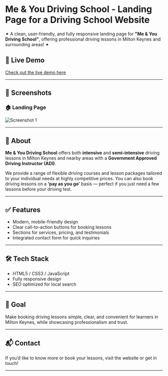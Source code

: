 # Me & You Driving School - Landing Page for a Driving School Website

✦ A clean, user-friendly, and fully responsive landing page for **"Me & You Driving School"**, offering professional driving lessons in Milton Keynes and surrounding areas! ✦

## 🚀 Live Demo
[Check out the live demo here](https://your-live-demo-link.com)

---

## 📸 Screenshots

### 🏠 Landing Page
![Screenshot 1](image/home.png)

---

## 📖 About

**Me & You Driving School** offers both **intensive** and **semi-intensive** driving lessons in Milton Keynes and nearby areas with a **Government Approved Driving Instructor (ADI)**.

We provide a range of flexible driving courses and lesson packages tailored to your individual needs at highly competitive prices. You can also book driving lessons on a **‘pay as you go’** basis — perfect if you just need a few lessons before your driving test.

---

## ✅ Features

- Modern, mobile-friendly design
- Clear call-to-action buttons for booking lessons
- Sections for services, pricing, and testimonials
- Integrated contact form for quick inquiries

---

## 🛠️ Tech Stack

- HTML5 / CSS3 / JavaScript
- Fully responsive design
- SEO optimized for local search

---

## 🎯 Goal

Make booking driving lessons simple, clear, and convenient for learners in Milton Keynes, while showcasing professionalism and trust.

---

## 📬 Contact

If you’d like to know more or book your lessons, visit the website or get in touch!

---
